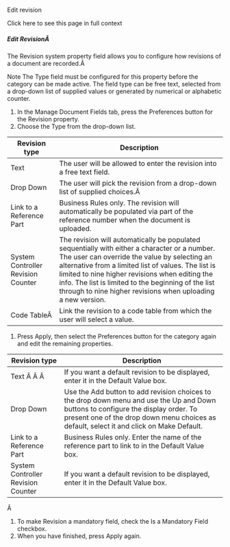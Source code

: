 Edit revision

Click here to see this page in full context

#####  Edit RevisionÂ

The Revision system property field allows you to configure how revisions of a
document are recorded.Â

Note  The Type field must be configured for this property before the category
can be made active. The field type can be free text, selected from a drop-down
list of supplied values or generated by numerical or alphabetic counter.

  1. In the Manage Document Fields tab, press the Preferences button for the Revision property. 
  2. Choose the Type from the drop-down list. 

Revision type  |  Description   
---|---  
Text  |  The user will be allowed to enter the revision into a free text field.   
Drop Down  |  The user will pick the revision from a drop-down list of supplied choices.Â   
Link to a Reference Part  |  Business Rules only. The revision will automatically be populated via part of the reference number when the document is uploaded.   
System Controller Revision Counter  |  The revision will automatically be populated sequentially with either a character or a number. The user can override the value by selecting an alternative from a limited list of values. The list is limited to nine higher revisions when editing the info. The list is limited to the beginning of the list through to nine higher revisions when uploading a new version.   
Code TableÂ  |  Link the revision to a code table from which the user will select a value.   
  
  

  1. Press Apply, then select the Preferences button for the category again and edit the remaining properties. 

Revision type  |  Description   
---|---  
Text Â Â Â  |  If you want a default revision to be displayed, enter it in the Default Value box.   
Drop Down  |  Use the Add button to add revision choices to the drop down menu and use the Up and Down buttons to configure the display order. To present one of the drop down menu choices as default, select it and click on Make Default.   
Link to a Reference Part  |  Business Rules only. Enter the name of the reference part to link to in the Default Value box.   
System Controller Revision Counter  |  If you want a default revision to be displayed, enter it in the Default Value box.   
  
Â

  1. To make Revision a mandatory field, check the Is a Mandatory Field checkbox. 
  2. When you have finished, press Apply again. 

